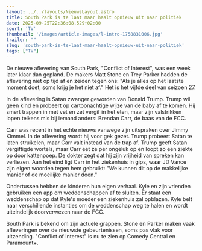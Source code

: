 ```yaml
---
layout: ../../layouts/NieuwsLayout.astro
title: South Park is te laat maar haalt opnieuw uit naar politiek
date: 2025-09-25T22:36:08.529+02:00
soort: 'TV'
thumbnail: '/images/article-images/l-intro-1758831006.jpg'
trailer: ""
slug: 'south-park-is-te-laat-maar-haalt-opnieuw-uit-naar-politiek'
tags: ["TV"]
---
```


De nieuwe aflevering van South Park, "Conflict of Interest", was een week later
klaar dan gepland. De makers Matt Stone en Trey Parker hadden de aflevering niet
op tijd af en zeiden tegen ons: "Als je alles op het laatste moment doet, soms
krijg je het niet af." Het is het vijfde deel van seizoen 27.

In de aflevering is Satan zwanger geworden van Donald Trump. Trump wil geen kind
en probeert op cartoonachtige wijze van de baby af te komen. Hij smert trappen
in met vet en zet vergif in het eten, maar zijn valstrikken lopen telkens mis
bij iemand anders: Brendan Carr, de baas van de FCC.

Carr was recent in het echte nieuws vanwege zijn uitspraken over Jimmy Kimmel.
In de aflevering wordt hij voor gek gezet. Trump probeert Satan te laten
struikelen, maar Carr valt instead van de trap af. Trump geeft Satan vergiftigde
wortels, maar Carr eet ze per ongeluk op en loopt zo een ziekte op door
kattenpoep. De dokter zegt dat hij zijn vrijheid van spreken kan verliezen. Aan
het eind ligt Carr in het ziekenhuis in gips, waar JD Vance zijn eigen woorden
tegen hem gebruikt: "We kunnen dit op de makkelijke manier of de moeilijke
manier doen."

Ondertussen hebben de kinderen hun eigen verhaal. Kyle en zijn vrienden
gebruiken een app om weddenschappen af te sluiten. Er staat een weddenschap op
dat Kyle's moeder een ziekenhuis zal opblazen. Kyle belt naar verschillende
instanties om de weddenschap weg te halen en wordt uiteindelijk doorverwezen
naar de FCC.

South Park is bekend om zijn actuele grappen. Stone en Parker maken vaak
afleveringen over de nieuwste gebeurtenissen, soms pas vlak voor uitzending.
"Conflict of Interest" is nu te zien op Comedy Central en Paramount+.